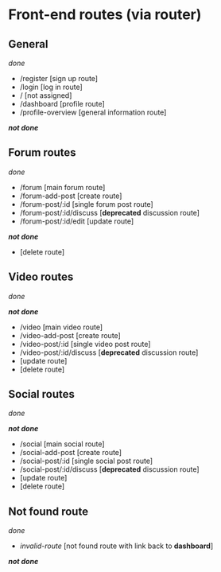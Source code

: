 # Front-end routes (via router)

## General
_done_
+ /register [sign up route]
+ /login [log in route]
+ / [not assigned]
+ /dashboard [profile route]
+ /profile-overview [general information route]

___not done___
<!-- All caught up -->

## Forum routes

_done_
+ /forum [main forum route]
+ /forum-add-post [create route]
+ /forum-post/:id [single forum post route]
+ /forum-post/:id/discuss [__deprecated__ discussion route]
+ /forum-post/:id/edit [update route]

___not done___
+ [delete route]

## Video routes

_done_

<!-- To do -->

___not done___
+ /video [main video route]
+ /video-add-post [create route]
+ /video-post/:id [single video post route]
+ /video-post/:id/discuss [__deprecated__ discussion route]
+ [update route]
+ [delete route]

## Social routes

_done_

<!-- To do -->

___not done___
+ /social [main social route]
+ /social-add-post [create route]
+ /social-post/:id [single social post route]
+ /social-post/:id/discuss [__deprecated__ discussion route]
+ [update route]
+ [delete route]

## Not found route

_done_

+ _invalid-route_ [not found route with link back to __dashboard__]

___not done___
<!-- All caught up -->
